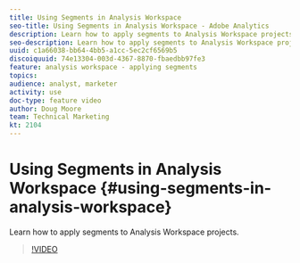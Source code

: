 ```yaml
---
title: Using Segments in Analysis Workspace
seo-title: Using Segments in Analysis Workspace - Adobe Analytics
description: Learn how to apply segments to Analysis Workspace projects.
seo-description: Learn how to apply segments to Analysis Workspace projects. - Adobe Analytics
uuid: c1a66038-bb64-4bb5-a1cc-5ec2cf6569b5
discoiquuid: 74e13304-003d-4367-8870-fbaedbb97fe3
feature: analysis workspace - applying segments
topics: 
audience: analyst, marketer
activity: use
doc-type: feature video
author: Doug Moore
team: Technical Marketing
kt: 2104
---
```


# Using Segments in Analysis Workspace {#using-segments-in-analysis-workspace}

Learn how to apply segments to Analysis Workspace projects.

>[!VIDEO](https://video.tv.adobe.com/v/23977/?quality=12)
